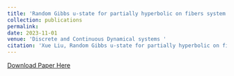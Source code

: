 ```yaml
---
title: 'Random Gibbs u-state for partially hyperbolic on fibers system'
collection: publications
permalink: 
date: 2023-11-01
venue: 'Discrete and Continuous Dynamical systems '
citation: 'Xue Liu, Random Gibbs u-state for partially hyperbolic on fibers system, Discrete and Continuous Dynamical systems, 43(2023), no. 11, 3862-3882. Doi: 10.3934/dcds.2023070'
---
```

[Download Paper Here](https://github.com/Nocoutu/xueliu23.github.io/blob/d2816dff2d5a7c26a3c23b4968912137ed5d1698/files/2_random%20Gibbs%20u%20state%20Xue%20Liu%20in%20AIMS_template.pdf)